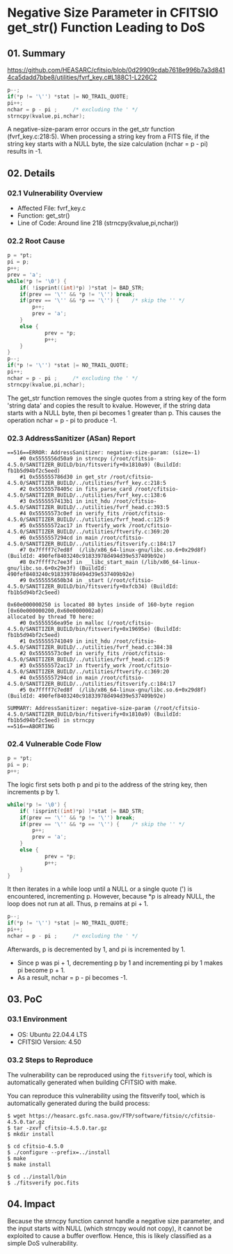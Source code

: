 # Negative Size Parameter in CFITSIO get_str() Function Leading to DoS

## 01. Summary
https://github.com/HEASARC/cfitsio/blob/0d29909cdab7618e996b7a3d8414ca5dadd7bbe8/utilities/fvrf_key.c#L188C1-L226C2
```c
p--;
if(*p != '\'') *stat |= NO_TRAIL_QUOTE; 
pi++;	    
nchar = p - pi ;     /* excluding the ' */ 
strncpy(kvalue,pi,nchar);
```

A negative-size-param error occurs in the get_str function (fvrf_key.c:218:5). When processing a string key from a FITS file, if the string key starts with a NULL byte, the size calculation (nchar = p - pi) results in -1.


## 02. Details
### 02.1 Vulnerability Overview
- Affected File: fvrf_key.c
- Function: get_str()
- Line of Code: Around line 218 (strncpy(kvalue,pi,nchar))

### 02.2 Root Cause
```c
p = *pt;
pi = p;
p++;
prev = 'a';
while(*p != '\0') { 
    if( !isprint((int)*p) )*stat |= BAD_STR;
    if(prev == '\'' && *p != '\'') break;
    if(prev == '\'' && *p == '\'') {    /* skip the '' */
        p++;
        prev = 'a';
    } 
    else {
            prev = *p;
            p++;
    }
}
p--;
if(*p != '\'') *stat |= NO_TRAIL_QUOTE; 
pi++;	    
nchar = p - pi ;     /* excluding the ' */ 
strncpy(kvalue,pi,nchar);
```
The get_str function removes the single quotes from a string key of the form 'string data' and copies the result to kvalue. However, if the string data starts with a NULL byte, then pi becomes 1 greater than p. This causes the operation nchar = p - pi to produce -1.

### 02.3 AddressSanitizer (ASan) Report
```
==516==ERROR: AddressSanitizer: negative-size-param: (size=-1)
    #0 0x5555556d50a9 in strncpy (/root/cfitsio-4.5.0/SANITIZER_BUILD/bin/fitsverify+0x1810a9) (BuildId: fb1b5d94bf2c5eed)
    #1 0x555555786d30 in get_str /root/cfitsio-4.5.0/SANITIZER_BUILD/../utilities/fvrf_key.c:218:5
    #2 0x55555578405c in fits_parse_card /root/cfitsio-4.5.0/SANITIZER_BUILD/../utilities/fvrf_key.c:138:6
    #3 0x5555557413b1 in init_hdu /root/cfitsio-4.5.0/SANITIZER_BUILD/../utilities/fvrf_head.c:393:5
    #4 0x55555573c0ef in verify_fits /root/cfitsio-4.5.0/SANITIZER_BUILD/../utilities/fvrf_head.c:125:9
    #5 0x55555572ac17 in ftverify_work /root/cfitsio-4.5.0/SANITIZER_BUILD/../utilities/ftverify.c:369:20
    #6 0x5555557294cd in main /root/cfitsio-4.5.0/SANITIZER_BUILD/../utilities/fitsverify.c:184:17
    #7 0x7ffff7c7ed8f  (/lib/x86_64-linux-gnu/libc.so.6+0x29d8f) (BuildId: 490fef8403240c91833978d494d39e537409b92e)
    #8 0x7ffff7c7ee3f in __libc_start_main (/lib/x86_64-linux-gnu/libc.so.6+0x29e3f) (BuildId: 490fef8403240c91833978d494d39e537409b92e)
    #9 0x555555650b34 in _start (/root/cfitsio-4.5.0/SANITIZER_BUILD/bin/fitsverify+0xfcb34) (BuildId: fb1b5d94bf2c5eed)

0x60e000000250 is located 80 bytes inside of 160-byte region [0x60e000000200,0x60e0000002a0)
allocated by thread T0 here:
    #0 0x5555556ea95e in malloc (/root/cfitsio-4.5.0/SANITIZER_BUILD/bin/fitsverify+0x19695e) (BuildId: fb1b5d94bf2c5eed)
    #1 0x555555741049 in init_hdu /root/cfitsio-4.5.0/SANITIZER_BUILD/../utilities/fvrf_head.c:384:38
    #2 0x55555573c0ef in verify_fits /root/cfitsio-4.5.0/SANITIZER_BUILD/../utilities/fvrf_head.c:125:9
    #3 0x55555572ac17 in ftverify_work /root/cfitsio-4.5.0/SANITIZER_BUILD/../utilities/ftverify.c:369:20
    #4 0x5555557294cd in main /root/cfitsio-4.5.0/SANITIZER_BUILD/../utilities/fitsverify.c:184:17
    #5 0x7ffff7c7ed8f  (/lib/x86_64-linux-gnu/libc.so.6+0x29d8f) (BuildId: 490fef8403240c91833978d494d39e537409b92e)

SUMMARY: AddressSanitizer: negative-size-param (/root/cfitsio-4.5.0/SANITIZER_BUILD/bin/fitsverify+0x1810a9) (BuildId: fb1b5d94bf2c5eed) in strncpy
==516==ABORTING
```

### 02.4 Vulnerable Code Flow
```c
p = *pt;
pi = p;
p++;
```
The logic first sets both p and pi to the address of the string key, then increments p by 1.

```c
while(*p != '\0') { 
    if( !isprint((int)*p) )*stat |= BAD_STR;
    if(prev == '\'' && *p != '\'') break;
    if(prev == '\'' && *p == '\'') {    /* skip the '' */
        p++;
        prev = 'a';
    } 
    else {
            prev = *p;
            p++;
    }
}
```
It then iterates in a while loop until a NULL or a single quote (') is encountered, incrementing p. However, because *p is already NULL, the loop does not run at all. Thus, p remains at pi + 1.

```c
p--;
if(*p != '\'') *stat |= NO_TRAIL_QUOTE; 
pi++;	    
nchar = p - pi ;     /* excluding the ' */
```
Afterwards, p is decremented by 1, and pi is incremented by 1.
- Since p was pi + 1, decrementing p by 1 and incrementing pi by 1 makes pi become p + 1.
- As a result, nchar = p - pi becomes -1.

## 03. PoC
### 03.1 Environment
- OS: Ubuntu 22.04.4 LTS
- CFITSIO Version: 4.50

### 03.2 Steps to Reproduce
The vulnerability can be reproduced using the `fitsverify` tool, which is automatically generated when building CFITSIO with make.

You can reproduce this vulnerability using the fitsverify tool, which is automatically generated during the build process:
```
$ wget https://heasarc.gsfc.nasa.gov/FTP/software/fitsio/c/cfitsio-4.5.0.tar.gz
$ tar -zxvf cfitsio-4.5.0.tar.gz
$ mkdir install

$ cd cfitsio-4.5.0
$ ./configure --prefix=../install
$ make
$ make install

$ cd ../install/bin
$ ./fitsverify poc.fits
```

## 04. Impact
Because the strncpy function cannot handle a negative size parameter, and the input starts with NULL (which strncpy would not copy), it cannot be exploited to cause a buffer overflow. Hence, this is likely classified as a simple DoS vulnerability.

